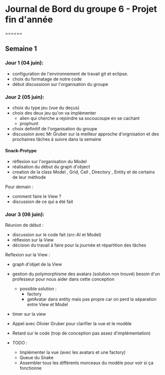 # Journal de Bord du groupe 6 - Projet fin d'année
======
## Semaine 1

### Jour 1 (04 juin):

- configuration de l'environnement de travail git et eclipse.
- choix du formatage de notre code 
- début discussioon sur l'organisation du groupe

### Jour 2 (05 juin):

- choix du type jeu  (vue du deçus)
- choix des deux jeu qu'on va implémenter 
    - alien qui cherche a rejoindre sa socoucoupe en se cachant 
    - prophunt 
- choix definitif de l'organisation du groupe 
- discussion avec Mr Gruber sur la meilleur approche d'orgnisation et des prochaines tâches à suivre dans la semaine

#### Snack-Protype 

- réflexion sur l'organisation du Model 
- réalisation du début du graph d'object 
- creation de la class Model , Grid, Cell , Directory , Entity et de certains de leur méthode

Pour demain :
- comment faire le View ?
- discussion de ce qui a été fait

### Jour 3 (06 juin):

Réunion de début :
- discussion sur le code fait (src-AI et Model)
- réflexion sur la View
- décision du travail à faire pour la journée et répartition des tâches

Reflexion sur la View :
- graph d'objet de la View
- gestion du polymorphisme des avatars (solution non trouvé) besoin d'un professeur pour nous aider dans cette conception 
    - possible solution : 
        - factory 
        - getAvatar dans entity mais pas propre car on perd la séparation entre View et Model 
- timer sur la view 

- Appel avec Olivier Gruber pour clarifier la vue et le modèle 
- Retard sur le code (trop de conception pas assez d'implémentation) 
- TODO :
    - Implémenter la vue (avec les avatars et une factory)
    - Queue du Snake
    - Assembler tous les différents morceaux du modèle pour voir si ça fonctionne
